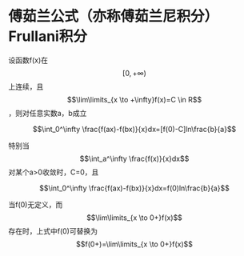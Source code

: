 # 傅茹兰公式（亦称傅茹兰尼积分）Frullani积分

设函数f(x)在 $$[0, +\infty)$$ 上连续，且 $$\lim\limits_{x \to +\infty}f(x)=C \in R$$ ，则对任意实数a，b成立

$$\int_0^\infty \frac{f(ax)-f(bx)}{x}dx=[f(0)-C]ln\frac{b}{a}$$

特别当 $$\int_a^\infty \frac{f(x)}{x}dx$$ 对某个a>0收敛时，C=0，且

$$\int_0^\infty \frac{f(ax)-f(bx)}{x}dx=f(0)ln\frac{b}{a}$$

当f(0)无定义，而 $$\lim\limits_{x \to 0+}f(x)$$ 存在时，上式中f(0)可替换为 $$f(0+)=\lim\limits_{x \to 0+}f(x)$$
